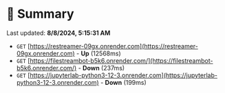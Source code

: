 # 📖 Summary
Last updated: **8/8/2024, 5:15:31 AM**

- `GET` [https://restreamer-09gx.onrender.com](https://restreamer-09gx.onrender.com) - **Up** (12568ms)
- `GET` [https://filestreambot-b5k6.onrender.com/](https://filestreambot-b5k6.onrender.com/) - **Down** (237ms)
- `GET` [https://jupyterlab-python3-12-3.onrender.com](https://jupyterlab-python3-12-3.onrender.com) - **Down** (199ms)

